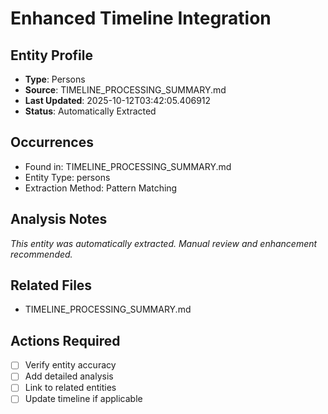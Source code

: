 # Enhanced Timeline Integration

## Entity Profile
- **Type**: Persons
- **Source**: TIMELINE_PROCESSING_SUMMARY.md
- **Last Updated**: 2025-10-12T03:42:05.406912
- **Status**: Automatically Extracted

## Occurrences
- Found in: TIMELINE_PROCESSING_SUMMARY.md
- Entity Type: persons
- Extraction Method: Pattern Matching

## Analysis Notes
*This entity was automatically extracted. Manual review and enhancement recommended.*

## Related Files
- TIMELINE_PROCESSING_SUMMARY.md

## Actions Required
- [ ] Verify entity accuracy
- [ ] Add detailed analysis
- [ ] Link to related entities
- [ ] Update timeline if applicable
